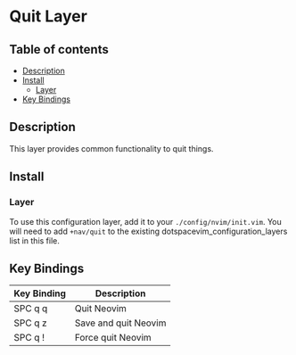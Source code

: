 # Quit Layer

## Table of contents

* [Description](#description)
* [Install](#install)
  * [Layer](#layer)
* [Key Bindings](#key-bindings)


## Description

This layer provides common functionality to quit things.


## Install

### Layer

To use this configuration layer, add it to your `./config/nvim/init.vim`. You will need to add `+nav/quit` to the existing dotspacevim_configuration_layers list in this file.


## Key Bindings

| Key Binding | Description          |
|-------------|----------------------|
| SPC q q     | Quit Neovim          |
| SPC q z     | Save and quit Neovim |
| SPC q !     | Force quit Neovim    |
